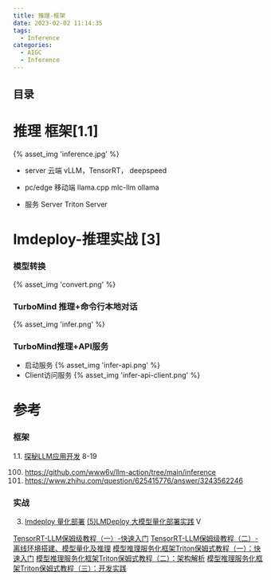 ```yaml
---
title: 推理-框架
date: 2023-02-02 11:14:35
tags:
  - Inference
categories: 
  - AIGC
  - Inference 
---
```


<p></p>
<!-- more -->

## 目录
<!-- toc -->


# 推理 框架[1.1]
{% asset_img 'inference.jpg' %}

+ server 云端
vLLM，TensorRT， deepspeed

+ pc/edge 移动端
 llama.cpp
  mlc-llm
  ollama

+ 服务 Server
  Triton Server



# lmdeploy-推理实战 [3]
### 模型转换
{% asset_img  'convert.png' %}
### TurboMind 推理+命令行本地对话
{% asset_img  'infer.png' %}
### TurboMind推理+API服务
+ 启动服务
{% asset_img  'infer-api.png' %}
+ Client访问服务
{% asset_img  'infer-api-client.png' %}

# 参考
### 框架
1.1. [探秘LLM应用开发](https://mp.weixin.qq.com/mp/appmsgalbum?action=getalbum&__biz=MzA5MTIxNTY4MQ==&scene=1&album_id=2959126655292211206)   8-19

100. https://github.com/www6v/llm-action/tree/main/inference
101. https://www.zhihu.com/question/625415776/answer/3243562246


### 实战
3. [lmdeploy 量化部署](https://github.com/InternLM/tutorial/blob/main/lmdeploy/lmdeploy.md)
   [(5)LMDeploy 大模型量化部署实践](https://www.bilibili.com/video/BV1iW4y1A77P/) V
   

[TensorRT-LLM保姆级教程（一）-快速入门](https://zhuanlan.zhihu.com/p/666849728)
[TensorRT-LLM保姆级教程（二）-离线环境搭建、模型量化及推理](https://zhuanlan.zhihu.com/p/667572720)
[模型推理服务化框架Triton保姆式教程（一）：快速入门](https://zhuanlan.zhihu.com/p/629336492)
[模型推理服务化框架Triton保姆式教程（二）：架构解析](https://zhuanlan.zhihu.com/p/634143650)
[模型推理服务化框架Triton保姆式教程（三）：开发实践](https://zhuanlan.zhihu.com/p/634444666)

